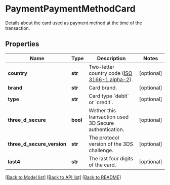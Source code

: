 # PaymentPaymentMethodCard

Details about the card used as payment method at the time of the transaction.
## Properties
Name | Type | Description | Notes
------------ | ------------- | ------------- | -------------
**country** | **str** | Two-letter country code ([ISO 3166-1 alpha-2](https://en.wikipedia.org/wiki/ISO_3166-1_alpha-2)). | [optional] 
**brand** | **str** | Card brand. | [optional] 
**type** | **str** | Card type &#x60;debit&#x60; or &#x60;credit&#x60;. | [optional] 
**three_d_secure** | **bool** | Wether this transaction used 3D Secure authentication. | [optional] 
**three_d_secure_version** | **str** | The protocol version of the 3DS challenge. | [optional] 
**last4** | **str** | The last four digits of the card. | [optional] 

[[Back to Model list]](../README.md#documentation-for-models) [[Back to API list]](../README.md#documentation-for-api-endpoints) [[Back to README]](../README.md)


